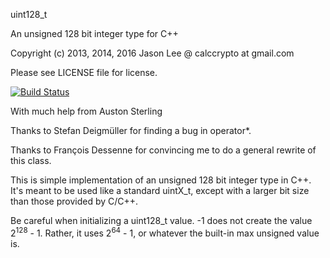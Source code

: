 ﻿uint128_t

An unsigned 128 bit integer type for C++

Copyright (c) 2013, 2014, 2016 Jason Lee @ calccrypto at gmail.com

Please see LICENSE file for license.

[![Build Status](https://travis-ci.org/calccrypto/uint128_t.svg?branch=master)](https://travis-ci.org/calccrypto/uint128_t)

With much help from Auston Sterling

Thanks to Stefan Deigmüller for finding
a bug in operator*.

Thanks to François Dessenne for convincing me
to do a general rewrite of this class.

This is simple implementation of an unsigned 128 bit
integer type in C++. It's meant to be used like a standard
uintX_t, except with a larger bit size than those provided
by C/C++.

Be careful when initializing a uint128_t value. -1 does not
create the value 2<sup>128</sup> - 1. Rather, it uses 2<sup>64</sup> - 1, or
whatever the built-in max unsigned value is.
